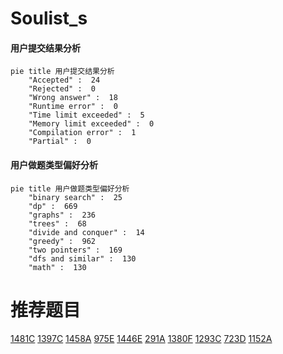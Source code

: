 # Soulist_s

<!-- tabs:start -->



#### **用户提交结果分析**

```mermaid
pie title 用户提交结果分析
    "Accepted" :  24
    "Rejected" :  0
    "Wrong answer" :  18
    "Runtime error" :  0
    "Time limit exceeded" :  5
    "Memory limit exceeded" :  0
    "Compilation error" :  1
    "Partial" :  0
```

#### **用户做题类型偏好分析**

```mermaid
pie title 用户做题类型偏好分析
    "binary search" :  25
    "dp" :  669
    "graphs" :  236
    "trees" :  68
    "divide and conquer" :  14
    "greedy" :  962
    "two pointers" :  169
    "dfs and similar" :  130
    "math" :  130
```



<!-- tabs:end -->
# 推荐题目
[1481C](https://codeforces.com/contest/1481/problem/C)
[1397C](https://codeforces.com/contest/1397/problem/C)
[1458A](https://codeforces.com/contest/1458/problem/A)
[975E](https://codeforces.com/contest/975/problem/E)
[1446E](https://codeforces.com/contest/1446/problem/E)
[291A](https://codeforces.com/contest/291/problem/A)
[1380F](https://codeforces.com/contest/1380/problem/F)
[1293C](https://codeforces.com/contest/1293/problem/C)
[723D](https://codeforces.com/contest/723/problem/D)
[1152A](https://codeforces.com/contest/1152/problem/A)
